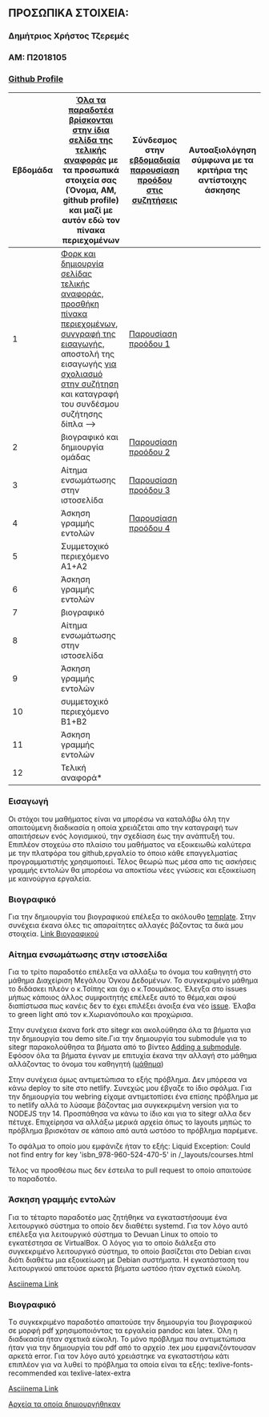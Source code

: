## ΠΡΟΣΩΠΙΚΑ ΣΤΟΙΧΕΙΑ:

### Δημήτριος Χρήστος Τζερεμές
### ΑΜ: Π2018105
### [Github Profile](https://github.com/DimitrisTzer/)

| Εβδομάδα | [Όλα τα παραδοτέα βρίσκονται στην ίδια σελίδα της τελικής αναφοράς](https://courses-ionio.github.io/help/deliverables/) με τα προσωπικά στοιχεία σας (Όνομα, ΑΜ, github profile) και μαζί με αυτόν εδώ τον πίνακα περιεχομένων | Σύνδεσμος στην [εβδομαδιαία παρουσίαση προόδου στις συζητήσεις](https://github.com/courses-ionio/help/discussions/categories/show-and-tell) | Αυτοαξιολόγηση σύμφωνα με τα κριτήρια της αντίστοιχης άσκησης |
| --- | --- | --- | --- |
| 1 | [Φορκ και δημιουργία σελίδας τελικής αναφοράς](https://courses-ionio.github.io/help/guide/), [προσθήκη πίνακα περιεχομένων](https://raw.githubusercontent.com/courses-ionio/sw/master/README.md), [συγγραφή της εισαγωγής](https://courses-ionio.github.io/help/intro/), αποστολή της εισαγωγής [για σχολιασμό στην συζήτηση](https://github.com/courses-ionio/help/discussions/categories/show-and-tell) και καταγραφή του συνδέσμου συζήτησης δίπλα --> | [Παρουσίαση προόδου 1](https://github.com/courses-ionio/help/discussions/119)| |
| 2 | βιογραφικό και δημιουργία ομάδας | [Παρουσίαση προόδου 2](https://github.com/courses-ionio/help/discussions/243)| |
| 3 | Αίτημα ενσωμάτωσης στην ιστοσελίδα | [Παρουσίαση προόδου 3](https://github.com/courses-ionio/help/discussions/404)| |
| 4 | Άσκηση γραμμής εντολών |[Παρουσίαση προόδου 4](https://github.com/courses-ionio/help/discussions/436) | |
| 5 | Συμμετοχικό περιεχόμενο A1+A2 | | |
| 6 | Άσκηση γραμμής εντολών | | |
| 7 | βιογραφικό | | |
| 8 | Αίτημα ενσωμάτωσης στην ιστοσελίδα | | |
| 9 | Άσκηση γραμμής εντολών | | |
| 10 | συμμετοχικό περιεχόμενο B1+B2 | | |
| 11 | Άσκηση γραμμής εντολών | | |
| 12 | Τελική αναφορά* | | |

### Εισαγωγή
  Οι στόχοι του μαθήματος είναι να μπορέσω να καταλάβω όλη την απαιτούμενη διαδικασία η οποία χρειάζεται απο την καταγραφή των απαιτήσεων ενός λογισμικού, την σχεδίαση έως την ανάπτυξή του. Επιπλέον στοχεύω στο πλαίσιο του μαθήματος να εξοικειωθώ καλύτερα με την πλατφόρα του github,εργαλείο το όποιο κάθε επαγγελματίας προγραμματιστής χρησιμοποιεί. Τέλος θεωρώ πως μέσα απο τις ασκήσεις γραμμής εντολών θα μπορέσω να αποκτίσω νέες γνώσεις και εξοικείωση με καινούργια εργαλεία.
  
  
### Βιογραφικό
  Για την δημιουργία του βιογραφικού επέλεξα το ακόλουθο [template](https://github.com/sharu725/online-cv). Στην συνέχεια έκανα όλες τις απαραίτητες αλλαγές βάζοντας τα δικά μου στοιχεία.
  [Link Βιογραφικού](https://dimitristzer.github.io/online-cv/)
  
  
### Αίτημα ενσωμάτωσης στην ιστοσελίδα
  Για το τρίτο παραδοτέο επέλεξα να αλλάξω το όνομα του καθηγητή στο μάθημα Διαχείριση Μεγάλου Όγκου Δεδομένων. Το συγκεκριμένο μάθημα το διδάσκει
πλεόν ο κ.Τσίπης και όχι ο κ.Τσουμάκος. Έλεγξα στο issues μήπως κάποιος άλλος συμφοιτητής επέλεξε αυτό το θέμα,και αφού διαπίστωσα πως κανέις δεν το έχει επιλέξει άνοιξα ένα νέο [issue](https://github.com/ioniodi/sitegr/issues/267). Έλαβα το green light από τον κ.Χωριανόπουλο και προχώρισα.

Στην συνέχεια έκανα fork στο sitegr και ακολούθησα όλα τα βήματα για την δημιουργία του demo site.Για την δημιουργία του submodule για το sitegr παρακολούθησα τα βήματα από το βίντεο [Adding a submodule](https://asciinema.org/a/9vhZSNlQkO0KwH6lY6gPdWWB8). Εφόσον όλα τα βήματα έγιναν με επιτυχία έκανα την αλλαγή στο μάθημα αλλάζοντας το όνομα του καθηγητή ([μάθημα](https://github.com/DimitrisTzer/all_collections/blob/master/_courses/big-data-management-technologies.md))

Στην συνέχεια όμως αντιμετώπισα το εξής πρόβλημα. Δεν μπόρεσα να κάνω deploy το site στο netlify. Συνεχώς μου έβγαζε το ίδιο σφάλμα. Για την δημιουργία του webring είχαμε αντιμετοπίσει ένα επίσης πρόβλημα με το netlify αλλά το λύσαμε βάζοντας μια συγκεκριμένη version για το NODEJS την 14. Προσπάθησα να κάνω το ίδιο και για το sitegr αλλα δεν πέτυχε. Επιχείρησα να αλλάξω μερικά αρχεία όπως το layouts μηπώς το πρόβλημα βρισκόταν σε κάποιο από αυτά ωστόσο το πρόβλημα παρέμενε. 

Το σφάλμα το οποίο μου εμφάνιζε ήταν το εξής: Liquid Exception: Could not find entry for key 'isbn_978-960-524-470-5' in /_layouts/courses.html

Τέλος να προσθέσω πως δεν έστειλα το pull request το οποίο απαιτούσε το παραδοτέο.


### Άσκηση γραμμής εντολών
Για το τέταρτο παραδοτέο μας ζητήθηκε να εγκαταστήσουμε ένα λειτουργικό σύστημα το οποίο δεν διαθέτει systemd. Για τον λόγο αυτό επέλεξα για λειτουργικό σύστημα το Devuan Linux το οποίο το εγκατέστησα σε VirtualBox. Ο λόγος για το οποίο διάλεξα στο συγκεκριμένο λειτουργικό σύστημα, το οποίο βασίζεται στο Debian ειναι διότι διαθέτω μια εξοικείωση με Debian συστήματα. Η εγκατάσταση του λειτουργικού απετούσε αρκετά βήματα ωστόσο ήταν σχετικά εύκολη.

[Asciinema Link](https://asciinema.org/a/478722)


### Bιογραφικό
Tο συγκεκριμένο παραδοτέο απαιτούσε την δημιουργία του βιογραφικού σε μορφή pdf χρησιμοποιόντας τα εργαλεία pandoc και latex. Όλη η διαδικασία ήταν σχετικά εύκολη. Το μόνο πρόβλημα που αντιμετώπισα ήταν για την δημιουργία του pdf από το αρχείο .tex μου εμφανιζόντουσαν αρκετά error. Για τον λόγο αυτό χρειάστηκε να εγκαταστήσω κάτι επιπλέον για να λυθεί το πρόβλημα τα οποία είναι τα εξής: texlive-fonts-recommended και texlive-latex-extra

[Asciinema Link](https://asciinema.org/a/483822)

[Αρχεία τα οποία δημιουργήθηκαν](https://github.com/DimitrisTzer/online-cv/tree/master/bio_pdf)


